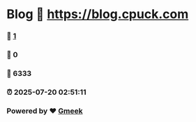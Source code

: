# Blog :link: https://blog.cpuck.com 
### :page_facing_up: [1](https://blog.cpuck.com/tag.html) 
### :speech_balloon: 0 
### :hibiscus: 6333 
### :alarm_clock: 2025-07-20 02:51:11 
### Powered by :heart: [Gmeek](https://github.com/Meekdai/Gmeek)
